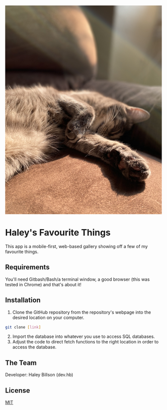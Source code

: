 ![my cat, Kenobi!](images/kenobi.jpg "Kenobi")

# Haley's Favourite Things

This app is a mobile-first, web-based gallery showing off a few of my favourite things. 

## Requirements 

You'll need Gitbash/Bash/a terminal window, a good browser (this was tested in Chrome) and that's about it!

## Installation

1. Clone the GitHub repository from the repository's webpage into the desired location on your computer.

```bash
git clone [link]
```
2. Import the database into whatever you use to access SQL databases. 
3. Adjust the code to direct fetch functions to the right location in order to access the database.

## The Team
Developer: Haley Billson (dev.hb)

## License
[MIT](https://choosealicense.com/licenses/mit/)
